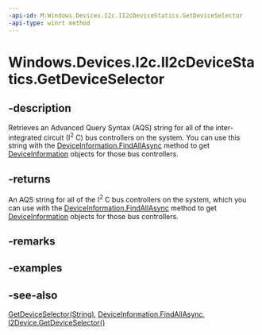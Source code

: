 ```yaml
---
-api-id: M:Windows.Devices.I2c.II2cDeviceStatics.GetDeviceSelector
-api-type: winrt method
---
```


<!-- Method syntax
public string GetDeviceSelector()
-->

# Windows.Devices.I2c.II2cDeviceStatics.GetDeviceSelector

## -description
Retrieves an Advanced Query Syntax (AQS) string for all of the inter-integrated circuit (I<sup>2</sup> C) bus controllers on the system. You can use this string with the [DeviceInformation.FindAllAsync](../windows.devices.enumeration/deviceinformation_findallasync.md) method to get [DeviceInformation](../windows.devices.enumeration/deviceinformation.md) objects for those bus controllers.

## -returns
An AQS string for all of the I<sup>2</sup> C bus controllers on the system, which you can use with the [DeviceInformation.FindAllAsync](../windows.devices.enumeration/deviceinformation_findallasync.md) method to get [DeviceInformation](../windows.devices.enumeration/deviceinformation.md) objects for those bus controllers.

## -remarks

## -examples

## -see-also
[GetDeviceSelector(String)](ii2cdevicestatics_getdeviceselector_1752695616.md), [DeviceInformation.FindAllAsync](../windows.devices.enumeration/deviceinformation_findallasync.md), [I2Device.GetDeviceSelector()](i2cdevice_getdeviceselector_838466080.md)